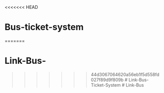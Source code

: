 <<<<<<< HEAD
# Bus-ticket-system
=======
# Link-Bus-
>>>>>>> 44d3067064620a56eb1f5d558fd027f89d9f809b
#   L i n k - B u s - T i c k e t - S y s t e m  
 #   L i n k - B u s  
 